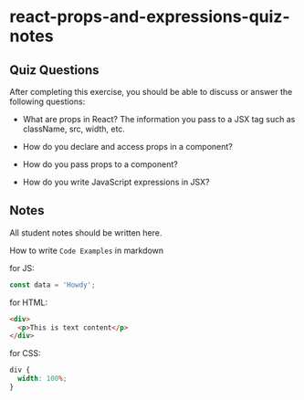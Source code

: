# react-props-and-expressions-quiz-notes

## Quiz Questions

After completing this exercise, you should be able to discuss or answer the following questions:

- What are props in React?
  The information you pass to a JSX tag such as className, src, width, etc.

- How do you declare and access props in a component?

- How do you pass props to a component?

- How do you write JavaScript expressions in JSX?

## Notes

All student notes should be written here.

How to write `Code Examples` in markdown

for JS:

```javascript
const data = 'Howdy';
```

for HTML:

```html
<div>
  <p>This is text content</p>
</div>
```

for CSS:

```css
div {
  width: 100%;
}
```
